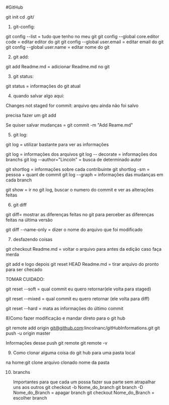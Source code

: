 #GitHub

git init
cd .git/

1) git-config:


git config --list = tudo que tenho no meu git
git config --global core.editor code = editar editor do git
git config --global user.email = editar email do git 
git config --global user.name = editar nome do git

2) git add:

git add Readme.md = adicionar Readme.md no git


3) git status:

git status = informações do git atual

4) quando salvar algo aqui:

Changes not staged for commit:
arquivo qeu ainda não foi salvo

precisa fazer um git add 

Se quiser salvar mudanças = git commit -m "Add Reame.md"

5) git log:

git log = utilizar bastante para ver as informações

git log = informações dos arquivos
git log -- decorate = informações dos branchs
git log --author="Lincoln" = busca de determinado autor

git shortlog = informações sobre cada contribuinte
git shortlog -sm = pessoa + quant de commit
git log --graph = informações das mudanças em cada branch

git show  = ir no git log, buscar o numero do commit e ver as alterações feitas

6) git diff

git diff= mostrar as diferenças feitas no git para perceber as diferenças feitas na última versão

git diff --name-only = dizer o nome do arquivo que foi modificado 

7) desfazendo coisas

git checkout Readme.md = voltar o arquivo para antes da edição caso faça merda

git add e logo depois
git reset HEAD Readme.md = tirar arquivo do pronto para ser checado


TOMAR CUIDADO:

git reset --soft = qual commit eu quero retornar(ele volta para staged)

git reset --mixed = qual commit eu quero retornar (ele volta para diff)

git reset --hard = mata as informações do último commit

8)Como fazer modificação e mandar direto para o git hub

git remote add origin git@github.com:lincolnanc/gitHubInformations.git
git push -u origin master

Informações desse push
    git remote
    git remote -v

9) Como clonar alguma coisa do git hub para uma pasta local

na home:git clone arquivo clonado nome da pasta

10) branchs

    Importantes para que cada um possa fazer sua parte sem atrapalhar uns aos outros
    git checkout -b Nome_do_branch
    git branch -D Nome_do_Branch = apagar branch
    git checkout Nome_do_Branch = escolher branch 
